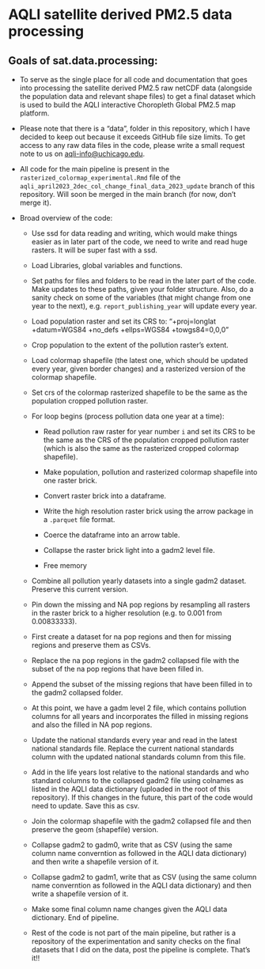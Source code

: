
<!-- README.md is generated from README.Rmd. Please edit that file -->

# AQLI satellite derived PM2.5 data processing

<!-- badges: start -->
<!-- badges: end -->

## Goals of sat.data.processing:

- To serve as the single place for all code and documentation that goes
  into processing the satellite derived PM2.5 raw netCDF data (alongside
  the population data and relevant shape files) to get a final dataset
  which is used to build the AQLI interactive Choropleth Global PM2.5
  map platform.

- Please note that there is a “data”, folder in this repository, which I
  have decided to keep out because it exceeds GitHub file size limits.
  To get access to any raw data files in the code, please write a small
  request note to us on <aqli-info@uchicago.edu>.

- All code for the main pipeline is present in the
  `rasterized_colormap_experimental.Rmd` file of the
  `aqli_april2023_2dec_col_change_final_data_2023_update` branch of this
  repository. Will soon be merged in the main branch (for now, don’t
  merge it).

- Broad overview of the code:

  - Use ssd for data reading and writing, which would make things easier
    as in later part of the code, we need to write and read huge
    rasters. It will be super fast with a ssd.

  - Load Libraries, global variables and functions.

  - Set paths for files and folders to be read in the later part of the
    code. Make updates to these paths, given your folder structure.
    Also, do a sanity check on some of the variables (that might change
    from one year to the next), e.g. `report_publishing_year` will
    update every year.

  - Load population raster and set its CRS to: “+proj=longlat
    +datum=WGS84 +no_defs +ellps=WGS84 +towgs84=0,0,0”

  - Crop population to the extent of the pollution raster’s extent.

  - Load colormap shapefile (the latest one, which should be updated
    every year, given border changes) and a rasterized version of the
    colormap shapefile.

  - Set crs of the colormap rasterized shapefile to be the same as the
    population cropped pollution raster.

  - For loop begins (process pollution data one year at a time):

    - Read pollution raw raster for year number `i` and set its CRS to
      be the same as the CRS of the population cropped pollution raster
      (which is also the same as the rasterized cropped colormap
      shapefile).

    - Make population, pollution and rasterized colormap shapefile into
      one raster brick.

    - Convert raster brick into a dataframe.

    - Write the high resolution raster brick using the arrow package in
      a `.parquet` file format.

    - Coerce the dataframe into an arrow table.

    - Collapse the raster brick light into a gadm2 level file.

    - Free memory

  - Combine all pollution yearly datasets into a single gadm2 dataset.
    Preserve this current version.

  - Pin down the missing and NA pop regions by resampling all rasters in
    the raster brick to a higher resolution (e.g. to 0.001 from
    0.00833333).

  - First create a dataset for na pop regions and then for missing
    regions and preserve them as CSVs.

  - Replace the na pop regions in the gadm2 collapsed file with the
    subset of the na pop regions that have been filled in.

  - Append the subset of the missing regions that have been filled in to
    the gadm2 collapsed folder.

  - At this point, we have a gadm level 2 file, which contains pollution
    columns for all years and incorporates the filled in missing regions
    and also the filled in NA pop regions.

  - Update the national standards every year and read in the latest
    national standards file. Replace the current national standards
    column with the updated national standards column from this file.

  - Add in the life years lost relative to the national standards and
    who standard columns to the collapsed gadm2 file using colnames as
    listed in the AQLI data dictionary (uploaded in the root of this
    repository). If this changes in the future, this part of the code
    would need to update. Save this as csv.

  - Join the colormap shapefile with the gadm2 collapsed file and then
    preserve the geom (shapefile) version.

  - Collapse gadm2 to gadm0, write that as CSV (using the same column
    name converntion as followed in the AQLI data dictionary) and then
    write a shapefile version of it.

  - Collapse gadm2 to gadm1, write that as CSV (using the same column
    name converntion as followed in the AQLI data dictionary) and then
    write a shapefile version of it.

  - Make some final column name changes given the AQLI data dictionary.
    End of pipeline.

  - Rest of the code is not part of the main pipeline, but rather is a
    repository of the experimentation and sanity checks on the final
    datasets that I did on the data, post the pipeline is complete.
    That’s it!!
